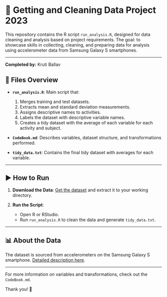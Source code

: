 # 🚀 Getting and Cleaning Data Project 2023

This repository contains the R script `run_analysis.R`, designed for data cleaning and analysis based on project requirements. The goal: to showcase skills in collecting, cleaning, and preparing data for analysis using accelerometer data from Samsung Galaxy S smartphones.

---

**Completed by:** Kruti Ballav

## 📁 Files Overview

- **`run_analysis.R`**: Main script that:
  1. Merges training and test datasets.
  2. Extracts mean and standard deviation measurements.
  3. Assigns descriptive names to activities.
  4. Labels the dataset with descriptive variable names.
  5. Creates a tidy dataset with the average of each variable for each activity and subject.

- **`CodeBook.md`**: Describes variables, dataset structure, and transformations performed.

- **`tidy_data.txt`**: Contains the final tidy dataset with averages for each variable.

---

## ▶️ How to Run

1. **Download the Data**: [Get the dataset](https://archive.ics.uci.edu/ml/datasets/Human+Activity+Recognition+Using+Smartphones) and extract it to your working directory.

2. **Run the Script**: 
   - Open R or RStudio.
   - Run `run_analysis.R` to clean the data and generate `tidy_data.txt`.

---

## 📊 About the Data

The dataset is sourced from accelerometers on the Samsung Galaxy S smartphone. [Detailed description here](https://archive.ics.uci.edu/ml/datasets/Human+Activity+Recognition+Using+Smartphones).

---

For more information on variables and transformations, check out the `CodeBook.md`.

Thank you! 🙌
